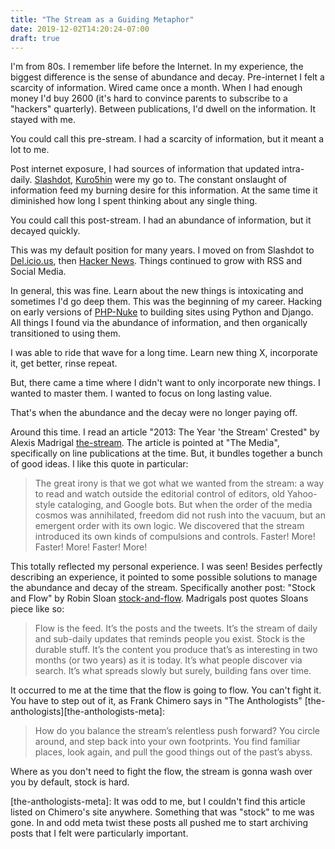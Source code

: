 ```yaml
---
title: "The Stream as a Guiding Metaphor"
date: 2019-12-02T14:20:24-07:00
draft: true
---
```


I'm from 80s. I remember life before the Internet. In my experience, the biggest difference is the sense of abundance and decay. Pre-internet I felt a scarcity of information. Wired came once a month. When I had enough money I'd buy 2600 (it's hard to convince parents to subscribe to a "hackers" quarterly). Between publications, I'd dwell on the information. It stayed with me.

You could call this pre-stream. I had a scarcity of information, but it meant a lot to me.

Post internet exposure, I had sources of information that updated intra-daily. [Slashdot](https://slashdot.org/), [Kuro5hin](https://en.wikipedia.org/wiki/Kuro5hin) were my go to. The constant onslaught of information feed my burning desire for this information. At the same time it diminished how long I spent thinking about any single thing.

You could call this post-stream. I had an abundance of information, but it decayed quickly.

This was my default position for many years. I moved on from Slashdot to [Del.icio.us](<https://en.wikipedia.org/wiki/Delicious_(website)>), then [Hacker News](https://news.ycombinator.com/news). Things continued to grow with RSS and Social Media.

In general, this was fine. Learn about the new things is intoxicating and sometimes I'd go deep them. This was the beginning of my career. Hacking on early versions of [PHP-Nuke](https://en.wikipedia.org/wiki/PHP-Nuke) to building sites using Python and Django. All things I found via the abundance of information, and then organically transitioned to using them.

I was able to ride that wave for a long time. Learn new thing X, incorporate it, get better, rinse repeat.

But, there came a time where I didn't want to only incorporate new things. I wanted to master them. I wanted to focus on long lasting value.

That's when the abundance and the decay were no longer paying off.

Around this time. I read an article "2013: The Year 'the Stream' Crested" by Alexis Madrigal [the-stream]. The article is pointed at "The Media", specifically on line publications at the time. But, it bundles together a bunch of good ideas. I like this quote in particular:

> The great irony is that we got what we wanted from the stream: a way to read and watch outside the editorial control of editors, old Yahoo-style cataloging, and Google bots. But when the order of the media cosmos was annihilated, freedom did not rush into the vacuum, but an emergent order with its own logic. We discovered that the stream introduced its own kinds of compulsions and controls. Faster! More! Faster! More! Faster! More!

This totally reflected my personal experience. I was seen! Besides perfectly describing an experience, it pointed to some possible solutions to manage the abundance and decay of the stream. Specifically another post: "Stock and Flow" by Robin Sloan [stock-and-flow]. Madrigals post quotes Sloans piece like so:

> Flow is the feed. It’s the posts and the tweets. It’s the stream of daily and sub-daily updates that reminds people you exist.
> Stock is the durable stuff. It’s the content you produce that’s as interesting in two months (or two years) as it is today. It’s what people discover via search. It’s what spreads slowly but surely, building fans over time.

It occurred to me at the time that the flow is going to flow. You can't fight it. You have to step out of it, as Frank Chimero says in "The Anthologists" [the-anthologists][the-anthologists-meta]:

> How do you balance the stream’s relentless push forward? You circle around, and step back into your own footprints. You find familiar places, look again, and pull the good things out of the past’s abyss.

Where as you don't need to fight the flow, the stream is gonna wash over you by default, stock is hard.

[the-stream]: https://www.theatlantic.com/technology/archive/2013/12/2013-the-year-the-stream-crested/282202/
[stock-and-flow]: http://snarkmarket.com/2010/4890
[the-anthologists]: https://web.archive.org/web/20141008003239/http://frankchimero.com/blog/the-anthologists/

[the-anthologists-meta]: It was odd to me, but I couldn't find this article listed on Chimero's site anywhere. Something that was "stock" to me was gone. In and odd meta twist these posts all pushed me to start archiving posts that I felt were particularly important.
